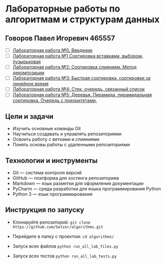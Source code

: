 # Лабораторные работы по алгоритмам и структурам данных
## Говоров Павел Игоревич 465557
- [ ] [Лабораторная работа №0. Введение](https://github.com/Seztor/algorithms/tree/main/lab0)
- [ ] [Лабораторная работа №1 Сортировка вставками, выбором, пузырьковая](https://github.com/Seztor/algorithms/tree/main/lab1)
- [ ] [Лабораторная работа №2: Сортировка слиянием. Метод декомпозиции](https://github.com/Seztor/algorithms/tree/main/lab2)
- [ ] [Лабораторная работа №3: Быстрая сортировка, сортировки за линейное время](https://github.com/Seztor/algorithms/tree/main/lab3)
- [ ] [Лабораторная работа №4: Стек, очередь, связанный список](https://github.com/Seztor/algorithms/tree/main/lab4)
- [ ] [Лабораторная работа №5: Деревья. Пирамида, пирамидальная сортировка. Очередь с приоритетами.](https://github.com/Seztor/algorithms/tree/main/lab5)

## Цели и задачи
- Изучить основные команды Git                                                                                                  
- Научиться создавать и управлять репозиториями
- Освоить работу с ветками и слияниями    
- Понять основы работы с удаленными репозиториями


## Технологии и инструменты
- Git — система контроля версий
- GitHub — платформа для хостинга репозиториев
- Markdown — язык разметки для оформления документации
- PyCharm — среда разработки для языка программирования Python
- Python 3 — язык программирования

## Инструкция по запуску
- Клонируйте репозиторий:
`
git clone https://github.com/Setzor/algorithms.git
`
- Перейдите в папку с проектом:
`
cd algorithms/
`

- Запуск всех файлов
`
python run_all_lab_files.py
`

- Запуск всех тестов
`
python run_all_lab_tests.py
`


